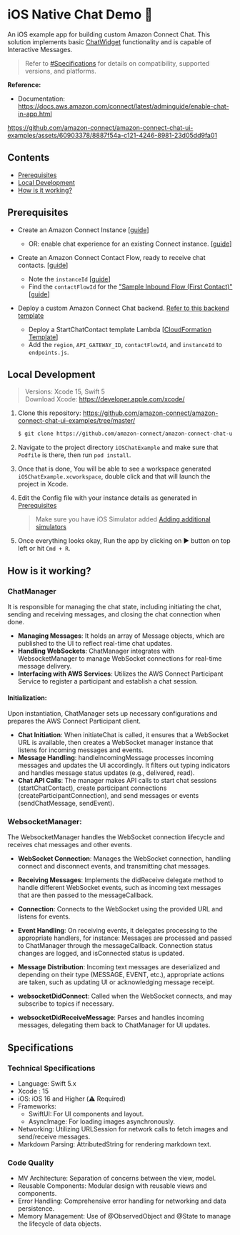 # iOS Native Chat Demo 📱
 
An iOS example app for building custom Amazon Connect Chat. This solution implements basic [ChatWidget](https://docs.aws.amazon.com/connect/latest/adminguide/add-chat-to-website.html) functionality and is capable of Interactive Messages.

> Refer to [#Specifications](#speficications) for details on compatibility, supported versions, and platforms.

**Reference:**

- Documentation: https://docs.aws.amazon.com/connect/latest/adminguide/enable-chat-in-app.html

https://github.com/amazon-connect/amazon-connect-chat-ui-examples/assets/60903378/8887f54a-c121-4246-8981-23d05dd9fa01

## Contents

- [Prerequisites](#prerequisites)
- [Local Development](#local-development)
- [How is it working?](#how-is-it-working)


## Prerequisites

- Create an Amazon Connect Instance [[guide](https://docs.aws.amazon.com/connect/latest/adminguide/amazon-connect-instances.html)]
  - OR: enable chat experience for an existing Connect instance. [[guide](../README.md#enabling-chat-in-an-existing-amazon-connect-contact-center)]

- Create an Amazon Connect Contact Flow, ready to receive chat contacts. [[guide](https://docs.aws.amazon.com/connect/latest/adminguide/chat.html)]

    - Note the `instanceId` [[guide](https://docs.aws.amazon.com/connect/latest/adminguide/find-instance-arn.html)]
    - Find the `contactFlowId` for the ["Sample Inbound Flow (First Contact)"](https://docs.aws.amazon.com/connect/latest/adminguide/sample-inbound-flow.html) [[guide](https://docs.aws.amazon.com/connect/latest/adminguide/find-contact-flow-id.html)]

- Deploy a custom Amazon Connect Chat backend. [Refer to this backend template](../cloudformationTemplates/startChatContactAPI/README.md)

    - Deploy a StartChatContact template Lambda [[CloudFormation Template](https://github.com/amazon-connect/amazon-connect-chat-ui-examples/tree/master/cloudformationTemplates/startChatContactAPI)]
    - Add the `region`, `API_GATEWAY_ID`, `contactFlowId`, and `instanceId` to `endpoints.js`.


## Local Development

> Versions: Xcode 15, Swift 5
<br> Download Xcode: https://developer.apple.com/xcode/

1. Clone this repository: https://github.com/amazon-connect/amazon-connect-chat-ui-examples/tree/master/
    ```sh
    $ git clone https://github.com/amazon-connect/amazon-connect-chat-ui-examples.git
    ```
2. Navigate to the project directory `iOSChatExample` and make sure that `Podfile` is there, then run `pod install`.
3. Once that is done, You will be able to see a workspace generated `iOSChatExample.xcworkspace`, double click and that will launch the project in Xcode.

4. Edit the Config file with your instance details as generated in [Prerequisites](#prerequisites)

    > Make sure you have iOS Simulator added [Adding additional simulators](https://developer.apple.com/documentation/safari-developer-tools/adding-additional-simulators)

5. Once everything looks okay, Run the app by clicking on ▶️ button on top left or hit `Cmd + R`.

## How is it working?

### ChatManager
It is responsible for managing the chat state, including initiating the chat, sending and receiving messages, and closing the chat connection when done.

- **Managing Messages**: It holds an array of Message objects, which are published to the UI to reflect real-time chat updates.
- **Handling WebSockets**: ChatManager integrates with WebsocketManager to manage WebSocket connections for real-time message delivery.
- **Interfacing with AWS Services**: Utilizes the AWS Connect Participant Service to register a participant and establish a chat session.

#### Initialization:
Upon instantiation, ChatManager sets up necessary configurations and prepares the AWS Connect Participant client.
- **Chat Initiation**:
When initiateChat is called, it ensures that a WebSocket URL is available, then creates a WebSocket manager instance that listens for incoming messages and events.
- **Message Handling**:
handleIncomingMessage processes incoming messages and updates the UI accordingly. It filters out typing indicators and handles message status updates (e.g., delivered, read).
- **Chat API Calls**:
The manager makes API calls to start chat sessions (startChatContact), create participant connections (createParticipantConnection), and send messages or events (sendChatMessage, sendEvent).

### WebsocketManager:
The WebsocketManager handles the WebSocket connection lifecycle and receives chat messages and other events.

- **WebSocket Connection**:
Manages the WebSocket connection, handling connect and disconnect events, and transmitting chat messages.
- **Receiving Messages**:
Implements the didReceive delegate method to handle different WebSocket events, such as incoming text messages that are then passed to the messageCallback.

- **Connection**:
Connects to the WebSocket using the provided URL and listens for events.
- **Event Handling**:
On receiving events, it delegates processing to the appropriate handlers, for instance:
Messages are processed and passed to ChatManager through the messageCallback.
Connection status changes are logged, and isConnected status is updated.
- **Message Distribution**:
Incoming text messages are deserialized and depending on their type (MESSAGE, EVENT, etc.), appropriate actions are taken, such as updating UI or acknowledging message receipt.

- **websocketDidConnect**: Called when the WebSocket connects, and may subscribe to topics if necessary.
- **websocketDidReceiveMessage**: Parses and handles incoming messages, delegating them back to ChatManager for UI updates.

## Specifications

### Technical Specifications

- Language: Swift 5.x
- Xcode : 15
- iOS: iOS 16 and Higher (⚠️ Required)
- Frameworks:
  - SwiftUI: For UI components and layout.
  - AsyncImage: For loading images asynchronously.
- Networking: Utilizing URLSession for network calls to fetch images and send/receive messages.
- Markdown Parsing: AttributedString for rendering markdown text.

### Code Quality

- MV Architecture: Separation of concerns between the view, model.
- Reusable Components: Modular design with reusable views and components.
- Error Handling: Comprehensive error handling for networking and data persistence.
- Memory Management: Use of @ObservedObject and @State to manage the lifecycle of data objects.
